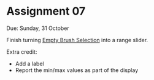 
# Assignment 07

Due: Sunday, 31 October

Finish turning [Empty Brush Selection](https://observablehq.com/@d3/empty-brush-selection) into a range slider.

Extra credit:
* Add a label
* Report the min/max values as part of the display
